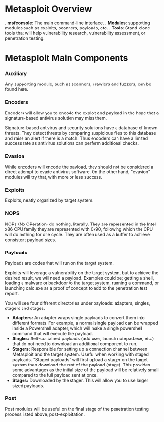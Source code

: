 # Metasploit Overview
. **msfconsole**: The main command-line interface.
. **Modules**: supporting modules such as exploits, scanners, payloads, etc.
. **Tools**: Stand-alone tools that will help vulnerability research, vulnerability assessment, or penetration testing. 
# Metasploit Main Components
### Auxiliary
Any supporting module, such as scanners, crawlers and fuzzers, can be found here.
### Encoders
Encoders will allow you to encode the exploit and payload in the hope that a signature-based antivirus solution may miss them.

Signature-based antivirus and security solutions have a database of known threats. They detect threats by comparing suspicious files to this database and raise
an alert if there is a match. Thus encoders can have a limited success rate as antivirus solutions can perform additional checks.
### Evasion
While encoders will encode the payload, they should not be considered a direct attempt to evade antivirus software. On the other hand, "evasion" modules will
try that, with more or less success.
### Exploits
Exploits, neatly organized by target system.
### NOPS
NOPs (No OPeration) do nothing, literally. They are represented in the Intel x86 CPU family they are represented with 0x90, following which the CPU will do
nothing for one cycle. They are often used as a buffer to achieve consistent payload sizes.
### Payloads
Payloads are codes that will run on the target system.

Exploits will leverage a vulnerability on the target system, but to achieve the desired result, we will need a payload. Examples could be; getting a shell, loading a malware or backdoor to the target system, running a command, or launching calc.exe as a proof of concept to add to the penetration test report. 

You will see four different directories under payloads: adapters, singles, stagers and stages.

- **Adapters:** An adapter wraps single payloads to convert them into different formats. For example, a normal single payload can be wrapped inside a Powershell adapter, which will make a single powershell command that will execute the payload.
- **Singles:** Self-contained payloads (add user, launch notepad.exe, etc.) that do not need to download an additional component to run.
- **Stagers:** Responsible for setting up a connection channel between Metasploit and the target system. Useful when working with staged payloads. "Staged payloads" will first upload a stager on the target system then download the rest of the payload (stage). This provides some advantages as the initial size of the payload will be relatively small compared to the full payload sent at once.
- **Stages:** Downloaded by the stager. This will allow you to use larger sized payloads.
### Post
Post modules will be useful on the final stage of the penetration testing process listed above, post-exploitation.
